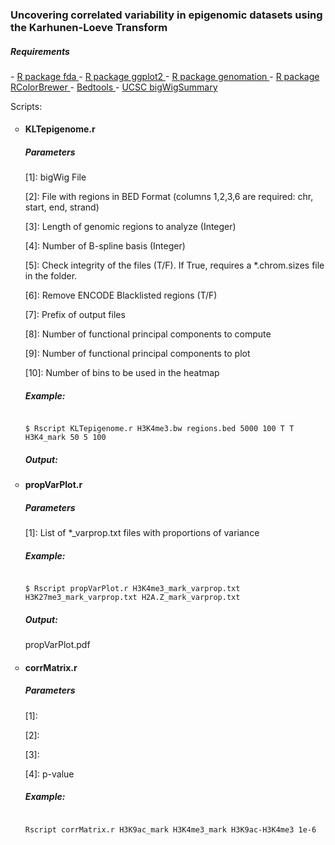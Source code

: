 <h3>Uncovering correlated variability in epigenomic datasets using the Karhunen-Loeve Transform</h3>

<h5> Requirements </h5>
- <a href="http://cran.r-project.org/web/packages/fda/index.html"> R package fda </a> 
- <a href="http://cran.r-project.org/web/packages/ggplot2/index.html"> R package ggplot2 </a> 
- <a href="http://github.com/BIMSBbioinfo/genomation"> R package genomation </a>  
- <a href="http://cran.r-project.org/web/packages/RColorBrewer/index.html"> R package RColorBrewer </a> 
- <a href="http://bedtools.readthedocs.org/en/latest/"> Bedtools </a> 
- <a href="http://hgdownload.cse.ucsc.edu/admin/exe/"> UCSC bigWigSummary </a> 

<p> Scripts: </p> 

<ul style="list-style-type:circle">
<li>
<h4> KLTepigenome.r </h5>
</li>

<h5> Parameters </h5>
<p> [1]: bigWig File </p> 
<p> [2]: File with regions in BED Format (columns 1,2,3,6 are required: chr, start, end, strand) </p> 
<p> [3]: Length of genomic regions to analyze (Integer)</p> 
<p> [4]: Number of B-spline basis (Integer)</p> 
<p> [5]: Check integrity of the files (T/F). If True, requires a *.chrom.sizes file in the folder.</p> 
<p> [6]: Remove ENCODE Blacklisted regions (T/F)</p> 
<p> [7]: Prefix of output files</p> 
<p> [8]: Number of functional principal components to compute</p> 
<p> [9]: Number of functional principal components to plot</p> 
<p> [10]: Number of bins to be used in the heatmap</p> 

<h5> Example: </h5>

<code>
$ Rscript KLTepigenome.r H3K4me3.bw regions.bed 5000 100 T T H3K4_mark 50 5 100
</code>

<h5> Output: </h5>

<li>
<h4> propVarPlot.r </h5>
</li>

<h5> Parameters </h5>
<p> [1]: List of *_varprop.txt files with proportions of variance </p> 

<h5> Example: </h5>

<code>
$ Rscript propVarPlot.r H3K4me3_mark_varprop.txt H3K27me3_mark_varprop.txt H2A.Z_mark_varprop.txt
</code>

<h5> Output: </h5>
propVarPlot.pdf



<li>
<h4> corrMatrix.r </h5>
</li>

<h5> Parameters </h5>
<p> [1]:  </p> 
<p> [2]:  </p> 
<p> [3]:  </p> 
<p> [4]: p-value  </p> 

<h5> Example: </h5>

<code>
Rscript corrMatrix.r H3K9ac_mark H3K4me3_mark H3K9ac-H3K4me3 1e-6
</code>

</ul>
